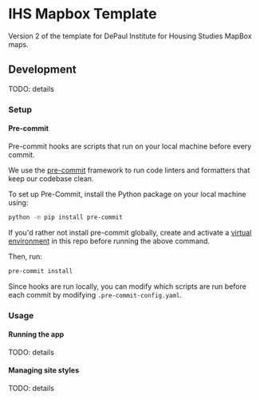 # IHS Mapbox Template

Version 2 of the template for DePaul Institute for Housing Studies MapBox maps.

## Development

TODO: details

### Setup

#### Pre-commit

Pre-commit hooks are scripts that run on your local machine before every commit.

We use the [pre-commit](https://pre-commit.com/) framework to run code linters and formatters that keep our codebase clean.

To set up Pre-Commit, install the Python package on your local machine using:

```bash
python -m pip install pre-commit
```

If you'd rather not install pre-commit globally, create and activate a [virtual environment](https://docs.python.org/3/library/venv.html) in this repo before running the above command.

Then, run:

```bash
pre-commit install
```

Since hooks are run locally, you can modify which scripts are run before each commit by modifying `.pre-commit-config.yaml`.

### Usage

#### Running the app

TODO: details

#### Managing site styles

TODO: details
